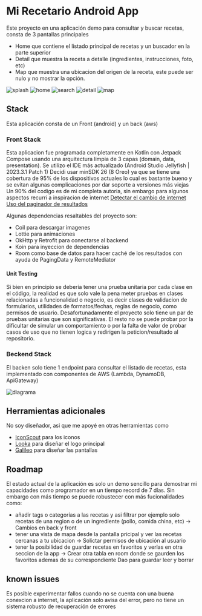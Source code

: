 # Mi Recetario Android App

Este proyecto en una aplicación demo para consultar y buscar recetas, consta de 3 pantallas principales
* Home que contiene el listado principal de recetas y un buscador en la parte superior
* Detail que muestra la receta a detalle (ingredientes, instrucciones, foto, etc)
* Map que muestra una ubicacion del origen de la receta, este puede ser nulo y no mostrar la opción.

![splash](/doc/images/splash.png)
![home](/doc/images/home.png)
![search](/doc/images/search.png)
![detail](/doc/images/detail.png)
![map](/doc/images/map.png)

## Stack

Esta aplicación consta de un Front (android) y un back (aws)

### Front Stack

Esta aplicacion fue programada completamente en Kotlin con Jetpack Compose usando una arquitectura limpia de 3 capas (domain, data, presentation).
Se utilizo el IDE más actualizado (Android Studio Jellyfish | 2023.3.1 Patch 1)
Decidi usar minSDK 26 (8 Oreo) ya que se tiene una cobertura de 95% de los dispositivos actuales lo cual es bastante bueno y se evitan algunas complicaciones por dar soporte a versiones más viejas
Un 90% del codigo es de mi completa autoria, sin embargo para algunos aspectos recurri a inspiracion de internet
[Detectar el cambio de internet](https://medium.com/scalereal/observing-live-connectivity-status-in-jetpack-compose-way-f849ce8431c7)
[Uso del paginador de resultados](https://github.com/AliAsadi/Android-Clean-Architecture/blob/master/data/src/main/kotlin/com/aliasadi/data/repository/movie/MovieRemoteMediator.kt)

Algunas dependencias resaltables del proyecto son:
* Coil para descargar imagenes
* Lottie para animaciones
* OkHttp y Retrofit para conectarse al backend
* Koin para inyeccion de dependencias
* Room como base de datos para hacer caché de los resultados con ayuda de PagingData y RemoteMediator

#### Unit Testing

Si bien en principio se debería tener una prueba unitaria por cada clase en el código, la realidad es que solo vale la pena meter pruebas en clases relacionadas a funcionalidad o negocio, es decir clases de validacion de formularios, utilidades de formatos/fechas, reglas de negocio, como permisos de usuario.
Desafortunadamente el proyecto solo tiene un par de pruebas unitarias que son significativas. El resto no se puede probar por la dificultar de simular un comportamiento o por la falta de valor de probar casos de uso que no tienen logica y redirigen la peticion/resultado al repositorio.

### Beckend Stack

El backen solo tiene 1 endpoint para consultar el listado de recetas, esta implementado con componentes de AWS (Lambda, DynamoDB, ApiGateway)

![diagrama](/doc/images/recetas-aws.jpg)

## Herramientas adicionales

No soy diseñador, asi que me apoyé en otras herramientas como 
 * [IconScout](https://iconscout.com) para los iconos
 * [Looka](https://looka.com) para diseñar el logo principal
 * [Galileo](https://www.usegalileo.ai/explore) para diseñar las pantallas

## Roadmap

El estado actual de la aplicación es solo un demo sencillo para demostrar mi capacidades como programador en un tiempo record de 7 días.
Sin embargo con más tiempo se puede robustecer con más fucionalidades como:
- añadir tags o categorías a las recetas y asi filtrar por ejemplo solo recetas de una region o de un ingrediente (pollo, comida china, etc) -> Cambios en back y front
- tener una vista de mapa desde la pantalla pricipal y ver las recetas cercanas a tu ubicacion -> Solictar permisos de ubicación al usuario
- tener la posibilidad de guardar recetas en favoritos y verlas en otra seccion de la app -> Crear otra tabla en room donde se gaurden los favoritos ademas de su correspondiente Dao para guardar leer y borrar

## known issues

Es posible experimentar fallos cuando no se cuenta con una buena conexcion a internet, la aplicación solo avisa del error, pero no tiene un sistema robusto de recuperación de errores